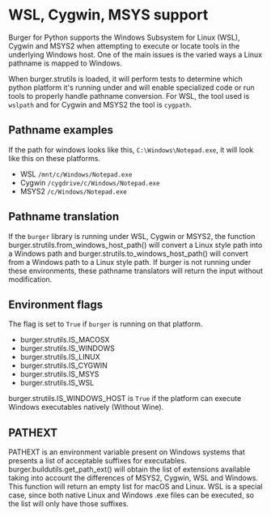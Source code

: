 WSL, Cygwin, MSYS support
=========================

Burger for Python supports the Windows Subsystem for Linux (WSL), Cygwin and MSYS2 when attempting to execute or locate tools in the underlying Windows host. One of the main issues is the varied ways a Linux pathname is mapped to Windows.

When burger.strutils is loaded, it will perform tests to determine which python platform it's running under and will enable specialized code or run tools to properly handle pathname conversion. For WSL, the tool used is `wslpath` and for Cygwin and MSYS2 the tool is `cygpath`.

Pathname examples
-----------------

If the path for windows looks like this, `C:\Windows\Notepad.exe`, it will look like this on these platforms.

- WSL `/mnt/c/Windows/Notepad.exe`
- Cygwin `/cygdrive/c/Windows/Notepad.exe`
- MSYS2 `/c/Windows/Notepad.exe`

Pathname translation
--------------------

If the `burger` library is running under WSL, Cygwin or MSYS2, the function burger.strutils.from_windows_host_path() will convert a Linux style path into a Windows path and burger.strutils.to_windows_host_path() will convert from a Windows path to a Linux style path. If burger is not running under these environments, these pathname translators will return the input without modification.

Environment flags
-----------------

The flag is set to `True` if `burger` is running on that platform.

- burger.strutils.IS_MACOSX
- burger.strutils.IS_WINDOWS
- burger.strutils.IS_LINUX
- burger.strutils.IS_CYGWIN
- burger.strutils.IS_MSYS
- burger.strutils.IS_WSL

burger.strutils.IS_WINDOWS_HOST is `True` if the platform can execute Windows executables natively (Without Wine).

PATHEXT
-------

PATHEXT is an environment variable present on Windows systems that presents a list of acceptable suffixes for executables. burger.buildutils.get_path_ext() will obtain the list of extensions available taking into account the differences of MSYS2, Cygwin, WSL and Windows. This function will return an empty list for macOS and Linux. WSL is a special case, since both native Linux and Windows .exe files can be executed, so the list will only have those suffixes.
